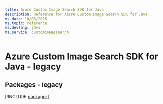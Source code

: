 ```yaml
---
title: Azure Custom Image Search SDK for Java
description: Reference for Azure Custom Image Search SDK for Java
ms.date: 10/03/2025
ms.topic: reference
ms.devlang: java
ms.service: customimagesearch
---
```

# Azure Custom Image Search SDK for Java - legacy
## Packages - legacy
[!INCLUDE [packages](custom-image-search-index.md)]